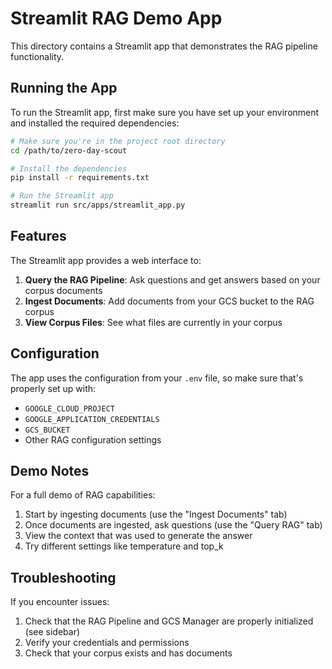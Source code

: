 # Streamlit RAG Demo App

This directory contains a Streamlit app that demonstrates the RAG pipeline functionality.

## Running the App

To run the Streamlit app, first make sure you have set up your environment and installed the required dependencies:

```bash
# Make sure you're in the project root directory
cd /path/to/zero-day-scout

# Install the dependencies
pip install -r requirements.txt

# Run the Streamlit app
streamlit run src/apps/streamlit_app.py
```

## Features

The Streamlit app provides a web interface to:

1. **Query the RAG Pipeline**: Ask questions and get answers based on your corpus documents
2. **Ingest Documents**: Add documents from your GCS bucket to the RAG corpus
3. **View Corpus Files**: See what files are currently in your corpus

## Configuration

The app uses the configuration from your `.env` file, so make sure that's properly set up with:

- `GOOGLE_CLOUD_PROJECT`
- `GOOGLE_APPLICATION_CREDENTIALS`
- `GCS_BUCKET`
- Other RAG configuration settings

## Demo Notes

For a full demo of RAG capabilities:

1. Start by ingesting documents (use the "Ingest Documents" tab)
2. Once documents are ingested, ask questions (use the "Query RAG" tab)
3. View the context that was used to generate the answer
4. Try different settings like temperature and top_k

## Troubleshooting

If you encounter issues:

1. Check that the RAG Pipeline and GCS Manager are properly initialized (see sidebar)
2. Verify your credentials and permissions
3. Check that your corpus exists and has documents